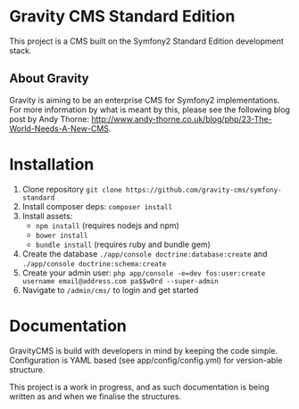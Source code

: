 Gravity CMS Standard Edition
============================

This project is a CMS built on the Symfony2 Standard Edition development stack.

About Gravity
-------------

Gravity is aiming to be an enterprise CMS for Symfony2 implementations. For more information by what is meant by this,
please see the following blog post by Andy Thorne: http://www.andy-thorne.co.uk/blog/php/23-The-World-Needs-A-New-CMS.

Installation
============

1. Clone repository `git clone https://github.com/gravity-cms/symfony-standard`
2. Install composer deps: `composer install`
3. Install assets:
    - `npm install` (requires nodejs and npm)
    - `bower install`
    - `bundle install` (requires ruby and bundle gem)
4. Create the database `./app/console doctrine:database:create` and `./app/console doctrine:schema:create`
5. Create your admin user: `php app/console -e=dev fos:user:create username email@address.com pa$$w0rd --super-admin`
6. Navigate to `/admin/cms/` to login and get started

Documentation
=============

GravityCMS is build with developers in mind by keeping the code simple. Configuration is YAML based 
(see app/config/config.yml) for version-able structure.

This project is a work in progress, and as such documentation is being written as and when we finalise the structures.
